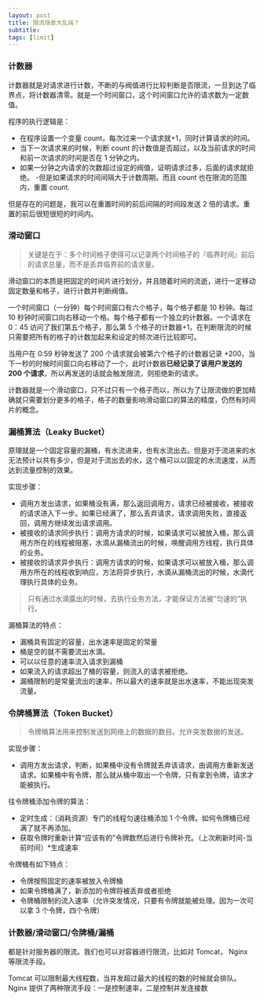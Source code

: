 ```yaml
---
layout: post
title: 限流场景大乱炖？
subtitle:
tags: [limit]
---
```


### 计数器

计数器就是对请求进行计数，不断的与阀值进行比较判断是否限流，一旦到达了临界点，将计数器清零。就是一个时间窗口，这个时间窗口允许的请求数为一定数值。

程序的执行逻辑是：

- 在程序设置一个变量 count，每次过来一个请求就+1，同时计算请求的时间。
- 当下一次请求来的时候，判断 count 的计数值是否超过，以及当前请求的时间和前一次请求的时间是否在 1 分钟之内。
- 如果一分钟之内请求的次数超过设定的阀值，证明请求过多，后面的请求就拒绝。 -但是如果请求的时间间隔大于计数周期。而且 count 也在限流的范围内，重置 count.

但是存在的问题是，我可以在重置时间的前后间隔的时间段发送 2 倍的请求。重置的前后很短很短的时间内。

### 滑动窗口

> 关键是在于：多个时间格子使得可以记录两个时间格子的『临界时间』前后的请求总量，而不是丢弃临界前的请求量。

滑动窗口的本质是把固定的时间片进行划分，并且随着时间的流逝，进行一定移动固定数量和格子，进行计数并判断阀值。

一个时间窗口（一分钟）每个时间窗口有六个格子，每个格子都是 10 秒钟。每过 10 秒钟时间窗口向右移动一个格。每个格子都有一个独立的计数器。一个请求在 0：45 访问了我们第五个格子，那么第 5 个格子的计数器+1，在判断限流的时候只需要把所有的格子的计数加起来和设定的频次进行比较即可。

当用户在 0:59 秒钟发送了 200 个请求就会被第六个格子的计数器记录 +200，当下一秒的时候时间窗口向右移动了一个，此时计数器**已经记录了该用户发送的 200 个请求**，所以再发送的话就会触发限流，则拒绝新的请求。

计数器就是一个滑动窗口，只不过只有一个格子而以，所以为了让限流做的更加精确就只需要划分更多的格子，格子的数量影响滑动窗口的算法的精度，仍然有时间片的概念。

### 漏桶算法（Leaky Bucket）

原理就是一个固定容量的漏桶，有水流进来，也有水流出去。但是对于流进来的水无法预计以共有多少，但是对于流出去的水，这个桶可以以固定的水流速度，从而达到流量控制的效果。

实现步骤：

- 调用方发出请求，如果桶没有满，那么返回调用方，请求已经被接收，被接收的请求进入下一步。如果已经满了，那么丢弃请求，请求调用失败，直接返回，调用方继续发出请求调用。
- 被接收的请求同步执行：调用方请求的时候，如果请求可以被放入桶，那么调用方所在的线程被阻塞，水滴从漏桶流出的时候，唤醒调用方线程，执行具体的业务。
- 被接收的请求异步执行：调用方请求的时候，如果请求可以被放入桶，那么调用方所在的线程收到响应，方法将异步执行，水滴从漏桶流出的时候，水滴代理执行具体的业务。

> 只有通过水滴露出的时候，去执行业务方法，才能保证方法被“匀速的”执行。

漏桶算法的特点：

- 漏桶具有固定的容量，出水速率是固定的常量
- 桶是空的就不需要流出水滴。
- 可以以任意的速率流入请求到漏桶
- 如果流入的请求超出了桶的容量，则流入的请求被拒绝。
- 漏桶限制的是常量流出的速率，所以最大的速率就是出水速率，不能出现突发流量。

### 令牌桶算法（Token Bucket）

> 令牌桶算法用来控制发送到网络上的数据的数目。允许突发数据的发送。

实现步骤：

- 调用方发出请求，判断，如果桶中没有令牌就丢弃该请求，由调用方重新发送请求。如果桶中有令牌，那么就从桶中取出一个令牌，只有拿到令牌，请求才能被执行。

往令牌桶添加令牌的算法：

- 定时生成：（消耗资源）专门的线程匀速往桶添加 1 个令牌。如何令牌桶已经满了就不再添加。
- 获取令牌时重新计算“应该有的”令牌数然后进行令牌补充。（上次刷新时间-当前时间）\*生成速率

令牌桶有如下特点：

- 令牌按照固定的速率被放入令牌桶
- 如果令牌桶满了，新添加的令牌将被丢弃或者拒绝
- 令牌桶限制的流入速率（允许突发情况，只要有令牌就能被处理。因为一次可以拿 3 个令牌，四个令牌）

### 计数器/滑动窗口/令牌桶/漏桶

都是针对服务器的限流。我们也可以对容器进行限流，比如对 Tomcat， Nginx 等限流手段。

Tomcat 可以限制最大线程数，当并发超过最大的线程的数的时候就会排队。
Nginx 提供了两种限流手段：一是控制速率，二是控制并发连接数
